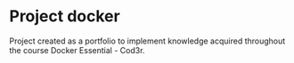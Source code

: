 # Project docker
Project created as a portfolio to implement knowledge acquired throughout the course Docker Essential - Cod3r.
